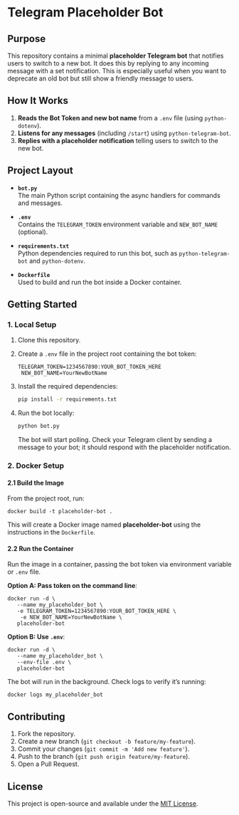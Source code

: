 
# Telegram Placeholder Bot

## Purpose

This repository contains a minimal **placeholder Telegram bot** that notifies users to switch to a new bot. It does this by replying to any incoming message with a set notification. This is especially useful when you want to deprecate an old bot but still show a friendly message to users.


## How It Works

1. **Reads the Bot Token and new bot name** from a `.env` file (using `python-dotenv`).
2. **Listens for any messages** (including `/start`) using `python-telegram-bot`.
3. **Replies with a placeholder notification** telling users to switch to the new bot.


## Project Layout

- **`bot.py`**  
  The main Python script containing the async handlers for commands and messages.

- **`.env`**  
  Contains the `TELEGRAM_TOKEN` environment variable and `NEW_BOT_NAME` (optional).

- **`requirements.txt`**  
  Python dependencies required to run this bot, such as `python-telegram-bot` and `python-dotenv`.

- **`Dockerfile`**  
  Used to build and run the bot inside a Docker container.


## Getting Started

### 1. Local Setup

1. Clone this repository.
2. Create a `.env` file in the project root containing the bot token:
   
   ```
   TELEGRAM_TOKEN=1234567890:YOUR_BOT_TOKEN_HERE
    NEW_BOT_NAME=YourNewBotName
   ```

3. Install the required dependencies:
   
   ```bash
   pip install -r requirements.txt
   ```

4. Run the bot locally:
   
   ```bash
   python bot.py
   ```
   
   The bot will start polling. Check your Telegram client by sending a message to your bot; it should respond with the placeholder notification.


### 2. Docker Setup

#### 2.1 Build the Image

From the project root, run:

```
docker build -t placeholder-bot .
```

This will create a Docker image named **placeholder-bot** using the instructions in the `Dockerfile`.

#### 2.2 Run the Container

Run the image in a container, passing the bot token via environment variable or `.env` file.

**Option A: Pass token on the command line**:
```
docker run -d \
   --name my_placeholder_bot \
   -e TELEGRAM_TOKEN=1234567890:YOUR_BOT_TOKEN_HERE \
    -e NEW_BOT_NAME=YourNewBotName \
   placeholder-bot
```

**Option B: Use `.env`**:
```
docker run -d \
   --name my_placeholder_bot \
   --env-file .env \
   placeholder-bot
```

The bot will run in the background. Check logs to verify it’s running:
```
docker logs my_placeholder_bot
```

## Contributing

1. Fork the repository.
2. Create a new branch (`git checkout -b feature/my-feature`).
3. Commit your changes (`git commit -m 'Add new feature'`).
4. Push to the branch (`git push origin feature/my-feature`).
5. Open a Pull Request.

## License

This project is open-source and available under the [MIT License](LICENSE).
